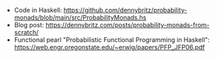 
- Code in Haskell: https://github.com/dennybritz/probability-monads/blob/main/src/ProbabilityMonads.hs
- Blog post: https://dennybritz.com/posts/probability-monads-from-scratch/
- Functional pearl "Probabilistic Functional Programming in Haskell": https://web.engr.oregonstate.edu/~erwig/papers/PFP_JFP06.pdf